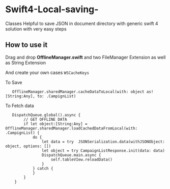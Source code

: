 # Swift4-Local-saving-
Classes Helpful to save JSON in document directory with generic swift 4 solution with very easy steps 


**How to use it**
-----------------------------

Drag and drop **OfflineManager.swift** and two FileManager Extension as well as String Extension 

And create your own cases  `WSCacheKeys`

To Save

       OfflineManager.sharedManager.cacheDataToLocal(with: object as! [String:Any], to: .CampignList)

To Fetch data 

       DispatchQueue.global().async {
            // GET OFFLINE DATA
            if let object:[String:Any] = OfflineManager.sharedManager.loadCachedDataFromLocal(with: .CampignList) {
                do {
                    let data = try  JSONSerialization.data(withJSONObject: object, options: [])
                    let object = try CampaignListResponse.init(data: data)
                    DispatchQueue.main.async {
                        self.tableVIew.reloadData()
                    }
                } catch {
                }
            }
        }


